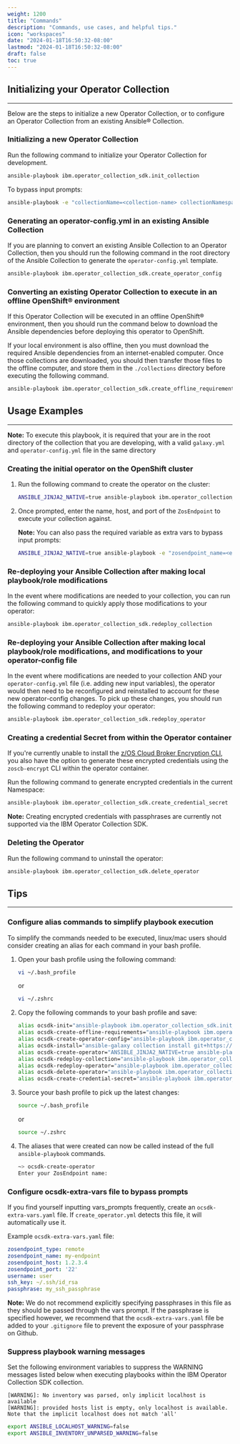 ```yaml
---
weight: 1200
title: "Commands"
description: "Commands, use cases, and helpful tips."
icon: "workspaces"
date: "2024-01-18T16:50:32-08:00"
lastmod: "2024-01-18T16:50:32-08:00"
draft: false
toc: true
---
```


## Initializing your Operator Collection
---
Below are the steps to initialize a new Operator Collection, or to configure an Operator Collection from an existing Ansible® Collection.

### Initializing a new Operator Collection
Run the following command to initialize your Operator Collection for development.

```bash
ansible-playbook ibm.operator_collection_sdk.init_collection
```

To bypass input prompts:
```bash
ansible-playbook -e "collectionName=<collection-name> collectionNamespace=<collection-namespace> offline_install=<y/n>" ibm.operator_collection_sdk.init_collection
```

### Generating an operator-config.yml in an existing Ansible Collection
If you are planning to convert an existing Ansible Collection to an Operator Collection, then you should run the following command in the root directory of the Ansible Collection to generate the `operator-config.yml` template.

```bash
ansible-playbook ibm.operator_collection_sdk.create_operator_config
```

### Converting an existing Operator Collection to execute in an offline OpenShift® environment
If this Operator Collection will be executed in an offline OpenShift® environment, then you should run the command below to download the Ansible dependencies before deploying this operator to OpenShift. 

If your local environment is also offline, then you must download the required Ansible dependencies from an internet-enabled computer. Once those collections are downloaded, you should then transfer those files to the offline computer, and store them in the `./collections` directory before executing the following command.

```bash
ansible-playbook ibm.operator_collection_sdk.create_offline_requirements
```

## Usage Examples
---
**Note:** To execute this playbook, it is required that your are in the root directory of the collection that you are developing, with a valid `galaxy.yml` and `operator-config.yml` file in the same directory

### Creating the initial operator on the OpenShift cluster
1. Run the following command to create the operator on the cluster:

    ```bash
    ANSIBLE_JINJA2_NATIVE=true ansible-playbook ibm.operator_collection_sdk.create_operator
    ```
2. Once prompted, enter the name, host, and port of the `ZosEndpoint` to execute your collection against.

    **Note:** You can also pass the required variable as extra vars to bypass input prompts:

    ```bash
    ANSIBLE_JINJA2_NATIVE=true ansible-playbook -e "zosendpoint_name=<endpoint-name> zosendpoint_host=<host> zosendpoint_port=<port> username=<user> ssh_key=<ssh-key-path> passphrase=''" ibm.operator_collection_sdk.create_operator
    ```

### Re-deploying your Ansible Collection after making local playbook/role modifications

In the event where modifications are needed to your collection, you can run the following command to quickly apply those modifications to your operator:

```bash
ansible-playbook ibm.operator_collection_sdk.redeploy_collection
```

### Re-deploying your Ansible Collection after making local playbook/role modifications, and modifications to your operator-config file

In the event where modifications are needed to your collection AND your `operator-config.yml` file (i.e. adding new input variables), the operator would then need to be reconfigured and reinstalled to account for these new operator-config changes. To pick up these changes, you should run the following command to redeploy your operator:

```bash
ansible-playbook ibm.operator_collection_sdk.redeploy_operator
```

### Creating a credential Secret from within the Operator container

If you're currently unable to install the [z/OS Cloud Broker Encryption CLI][cli], you also have the option to generate these encrypted credentials using the `zoscb-encrypt` CLI within the operator container. 

Run the following command to generate encrypted credentials in the current Namespace:

```bash
ansible-playbook ibm.operator_collection_sdk.create_credential_secret
```

**Note:** Creating encrypted credentials with passphrases are currently not supported via the IBM Operator Collection SDK.

### Deleting the Operator
Run the following command to uninstall the operator:

```bash
ansible-playbook ibm.operator_collection_sdk.delete_operator
```

## Tips
---
### Configure alias commands to simplify playbook execution 
To simplify the commands needed to be executed, linux/mac users should consider creating an alias for each command in your bash profile.

1. Open your bash profile using the following command:

    ```bash
    vi ~/.bash_profile
    ```

    or 

    ```bash
    vi ~/.zshrc
    ```

2. Copy the following commands to your bash profile and save:
   
    ```bash
    alias ocsdk-init="ansible-playbook ibm.operator_collection_sdk.init_collection"
    alias ocsdk-create-offline-requirements="ansible-playbook ibm.operator_collection_sdk.create_offline_requirements"
    alias ocsdk-create-operator-config="ansible-playbook ibm.operator_collection_sdk.create_operator_config"
    alias ocsdk-install="ansible-galaxy collection install git+https://github.com/IBM/operator-collection-sdk.git#ibm/operator_collection_sdk -f"
    alias ocsdk-create-operator="ANSIBLE_JINJA2_NATIVE=true ansible-playbook ibm.operator_collection_sdk.create_operator"
    alias ocsdk-redeploy-collection="ansible-playbook ibm.operator_collection_sdk.redeploy_collection"
    alias ocsdk-redeploy-operator="ansible-playbook ibm.operator_collection_sdk.redeploy_operator"
    alias ocsdk-delete-operator="ansible-playbook ibm.operator_collection_sdk.delete_operator"
    alias ocsdk-create-credential-secret="ansible-playbook ibm.operator_collection_sdk.create_credential_secret"
    ```

3. Source your bash profile to pick up the latest changes:

    ```bash
    source ~/.bash_profile
    ```

    or

    ```bash
    source ~/.zshrc
    ```

4. The aliases that were created can now be called instead of the full `ansible-playbook` commands.

    ```bash
    ~> ocsdk-create-operator
    Enter your ZosEndpoint name: 
    ```

### Configure ocsdk-extra-vars file to bypass prompts
If you find yourself inputting vars_prompts frequently, create an `ocsdk-extra-vars.yaml` file. If `create_operator.yml` detects this file, it will automatically use it.

Example `ocsdk-extra-vars.yaml` file:

```yaml
zosendpoint_type: remote
zosendpoint_name: my-endpoint
zosendpoint_host: 1.2.3.4
zosendpoint_port: '22'
username: user
ssh_key: ~/.ssh/id_rsa
passphrase: my_ssh_passphrase
```

**Note:** We do not recommend explicitly specifying passphrases in this file as they should be passed through the vars prompt. If the passphrase is specified however, we recommend that the `ocsdk-extra-vars.yaml` file be added to your `.gitignore` file to prevent the exposure of your passphrase on Github.

### Suppress playbook warning messages
Set the following environment variables to suppress the WARNING messages listed below when executing playbooks within the IBM Operator Collection SDK collection.

```console
[WARNING]: No inventory was parsed, only implicit localhost is available
[WARNING]: provided hosts list is empty, only localhost is available. Note that the implicit localhost does not match 'all'
```

```bash
export ANSIBLE_LOCALHOST_WARNING=false
export ANSIBLE_INVENTORY_UNPARSED_WARNING=false
```

[openshift]:https://www.redhat.com/en/technologies/cloud-computing/openshift
[openshift-cli]:https://docs.openshift.com/container-platform/4.13/cli_reference/openshift_cli/getting-started-cli.html#cli-installing-cli-web-console_cli-developer-commands
[ansible]:https://docs.ansible.com/ansible/latest/installation_guide/intro_installation.html#pip-install
[cli]:https://www.ibm.com/docs/en/cloud-paks/z-modernization-stack/2023.1?topic=credentials-installing-zoscb-encrypt-cli-tool
[kubernetes]:https://github.com/kubernetes-client/python#installation
[broker]:https://ibm.biz/ibm-zoscb-install